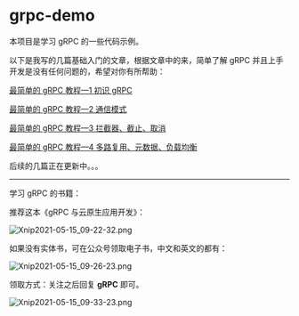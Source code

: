 # grpc-demo

本项目是学习 gRPC 的一些代码示例。

以下是我写的几篇基础入门的文章，根据文章中的来，简单了解 gRPC 并且上手开发是没有任何问题的，希望对你有所帮助：

[最简单的 gRPC 教程—1 初识 gRPC](https://zhuanlan.zhihu.com/p/359968500)

[最简单的 gRPC 教程—2 通信模式](https://zhuanlan.zhihu.com/p/360355222)

[最简单的 gRPC 教程—3 拦截器、截止、取消](https://zhuanlan.zhihu.com/p/361913816)

[最简单的 gRPC 教程—4 多路复用、元数据、负载均衡](https://zhuanlan.zhihu.com/p/364325400)

后续的几篇正在更新中。。。

***

学习 gRPC 的书籍：

推荐这本《gRPC 与云原生应用开发》：

![Xnip2021-05-15_09-22-32.png](https://i.loli.net/2021/05/15/mwMvbTGNj28YXnZ.png)

如果没有实体书，可在公众号领取电子书，中文和英文的都有：

![Xnip2021-05-15_09-26-23.png](https://i.loli.net/2021/05/15/KnU2riEDI4JvLFd.png)

领取方式：关注之后回复 **gRPC** 即可。

![Xnip2021-05-15_09-33-23.png](https://i.loli.net/2021/05/15/c5dfsLJ41vZ6iRz.png)

